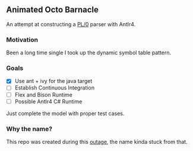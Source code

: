 ## Animated Octo Barnacle

An attempt at constructing a [PL/0](https://en.wikipedia.org/wiki/PL/0) parser with Antlr4.

### Motivation

Been a long time single I took up the dynamic symbol table pattern.

### Goals

- [x] Use ant + ivy for the java target
- [ ] Establish Continuous Integration
- [ ] Flex and Bison Runtime
- [ ] Possible Antlr4 C# Runtime

Just complete the model with proper test cases.

### Why the name?

This repo was created during this [outage](https://twitter.com/githubstatus/status/1058398116133683200), the name kinda stuck from that.
